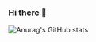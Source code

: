 ### Hi there 👋
![Anurag's GitHub stats](https://github-readme-stats.vercel.app/api?username=nebyou&show_icons=true&theme=transparent)
